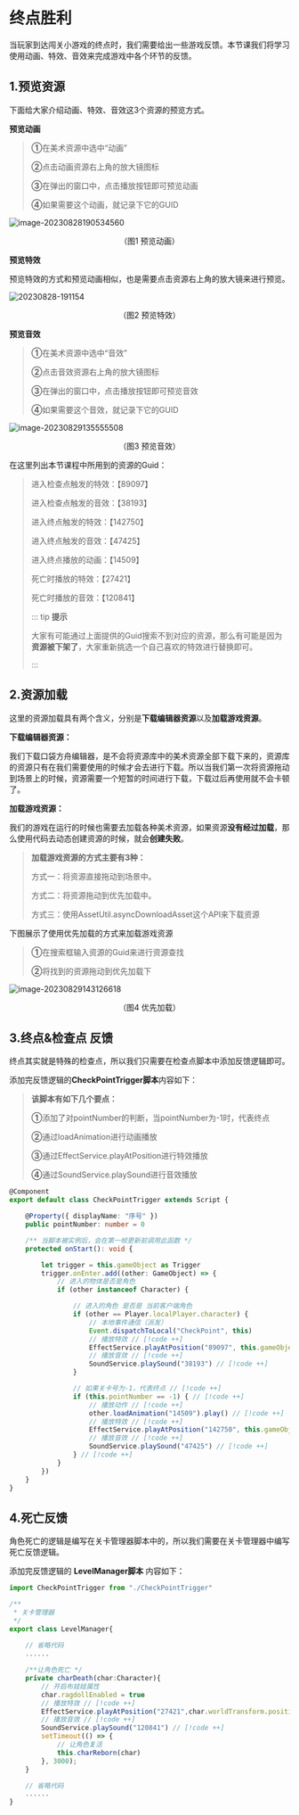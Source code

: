 # 终点胜利

当玩家到达闯关小游戏的终点时，我们需要给出一些游戏反馈。本节课我们将学习使用动画、特效、音效来完成游戏中各个环节的反馈。

## 1.预览资源

下面给大家介绍动画、特效、音效这3个资源的预览方式。

**预览动画**

> **①**在美术资源中选中“动画”
>
> **②**点击动画资源右上角的放大镜图标
>
> **③**在弹出的窗口中，点击播放按钮即可预览动画
>
> **④**如果需要这个动画，就记录下它的GUID

![image-20230828190534560](https://arkimg.ark.online/image-20230828190534560.png)

<center>（图1 预览动画）</center>

**预览特效**

预览特效的方式和预览动画相似，也是需要点击资源右上角的放大镜来进行预览。

![20230828-191154](https://arkimg.ark.online/20230828-191154.gif)

<center>（图2 预览特效）</center>

**预览音效**

> **①**在美术资源中选中“音效”
>
> **②**点击音效资源右上角的放大镜图标
>
> **③**在弹出的窗口中，点击播放按钮即可预览音效
>
> **④**如果需要这个音效，就记录下它的GUID

![image-20230829135555508](https://arkimg.ark.online/image-20230829135555508.png)

<center>（图3 预览音效）</center>

在这里列出本节课程中所用到的资源的Guid：

> 进入检查点触发的特效：【89097】
>
> 进入检查点触发的音效：【38193】
>
> 进入终点触发的特效：【142750】
>
> 进入终点触发的音效：【47425】
>
> 进入终点播放的动画：【14509】
>
> 死亡时播放的特效：【27421】
>
> 死亡时播放的音效：【120841】
>
> ::: tip **提示**
>
> 大家有可能通过上面提供的Guid搜索不到对应的资源，那么有可能是因为**资源被下架了**，大家重新挑选一个自己喜欢的特效进行替换即可。
>
> :::

## 2.资源加载

这里的资源加载具有两个含义，分别是**下载编辑器资源**以及**加载游戏资源**。

**下载编辑器资源：**

我们下载口袋方舟编辑器，是不会将资源库中的美术资源全部下载下来的，资源库的资源只有在我们需要使用的时候才会去进行下载。所以当我们第一次将资源拖动到场景上的时候，资源需要一个短暂的时间进行下载，下载过后再使用就不会卡顿了。

**加载游戏资源：**

我们的游戏在运行的时候也需要去加载各种美术资源，如果资源**没有经过加载**，那么使用代码去动态创建资源的时候，就会**创建失败**。

> **加载游戏资源的方式主要有3种：**
>
> 方式一：将资源直接拖动到场景中。
>
> 方式二：将资源拖动到优先加载中。
>
> 方式三：使用AssetUtil.asyncDownloadAsset这个API来下载资源

下图展示了使用优先加载的方式来加载游戏资源

> **①**在搜索框输入资源的Guid来进行资源查找
>
> **②**将找到的资源拖动到优先加载下

![image-20230829143126618](https://arkimg.ark.online/image-20230829143126618.png)

<center>（图4 优先加载）</center>

## 3.终点&检查点 反馈

终点其实就是特殊的检查点，所以我们只需要在检查点脚本中添加反馈逻辑即可。

添加完反馈逻辑的**CheckPointTrigger脚本**内容如下：

> **该脚本有如下几个要点：**
>
> **①**添加了对pointNumber的判断，当pointNumber为-1时，代表终点
>
> **②**通过loadAnimation进行动画播放
>
> **③**通过EffectService.playAtPosition进行特效播放
>
> **④**通过SoundService.playSound进行音效播放

```ts
@Component
export default class CheckPointTrigger extends Script {

    @Property({ displayName: "序号" })
    public pointNumber: number = 0

    /** 当脚本被实例后，会在第一帧更新前调用此函数 */
    protected onStart(): void {

        let trigger = this.gameObject as Trigger
        trigger.onEnter.add((other: GameObject) => {
            // 进入的物体是否是角色
            if (other instanceof Character) {

                // 进入的角色 是否是 当前客户端角色
                if (other == Player.localPlayer.character) {
                    // 本地事件通信（派发）
                    Event.dispatchToLocal("CheckPoint", this)
                    // 播放特效 // [!code ++]
                    EffectService.playAtPosition("89097", this.gameObject.worldTransform.position) // [!code ++]
                    // 播放音效 // [!code ++]
                    SoundService.playSound("38193") // [!code ++]
                }

                // 如果关卡号为-1，代表终点 // [!code ++]
                if (this.pointNumber == -1) { // [!code ++]
                    // 播放动作 // [!code ++]
                    other.loadAnimation("14509").play() // [!code ++]
                    // 播放特效 // [!code ++]
                    EffectService.playAtPosition("142750", this.gameObject.worldTransform.position) // [!code ++]
                    // 播放音效 // [!code ++]
                    SoundService.playSound("47425") // [!code ++]
                } // [!code ++]
            }
        })
    }
}
```

## 4.死亡反馈

角色死亡的逻辑是编写在关卡管理器脚本中的，所以我们需要在关卡管理器中编写死亡反馈逻辑。

添加完反馈逻辑的 **LevelManager脚本** 内容如下：

```ts
import CheckPointTrigger from "./CheckPointTrigger"

/**
 * 关卡管理器
 */
export class LevelManager{
    
    // 省略代码
    ......

    /**让角色死亡 */
    private charDeath(char:Character){
        // 开启布娃娃属性
        char.ragdollEnabled = true
        // 播放特效 // [!code ++]
        EffectService.playAtPosition("27421",char.worldTransform.position) // [!code ++]
        // 播放音效 // [!code ++]
        SoundService.playSound("120841") // [!code ++]
        setTimeout(() => {
            // 让角色复活
            this.charReborn(char)
        }, 3000);
    }

    // 省略代码
    ......
}
```

